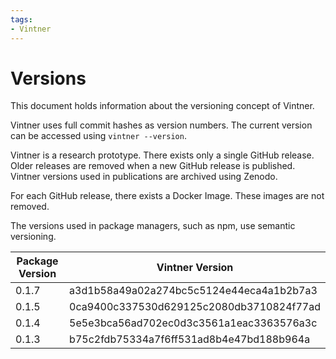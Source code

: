 ```yaml
---
tags:
- Vintner
---
```


# Versions

This document holds information about the versioning concept of Vintner.

Vintner uses full commit hashes as version numbers.
The current version can be accessed using `vintner --version`.

Vintner is a research prototype.
There exists only a single GitHub release.
Older releases are removed when a new GitHub release is published.
Vintner versions used in publications are archived using Zenodo.

For each GitHub release, there exists a Docker Image. 
These images are not removed.

The versions used in package managers, such as npm, use semantic versioning.

| Package Version | Vintner Version                            |
|-----------------|--------------------------------------------|
| 0.1.7           | a3d1b58a49a02a274bc5c5124e44eca4a1b2b7a3   |
| 0.1.5           | 0ca9400c337530d629125c2080db3710824f77ad   |
| 0.1.4           | 5e5e3bca56ad702ec0d3c3561a1eac3363576a3c   |
| 0.1.3           | b75c2fdb75334a7f6ff531ad8b4e47bd188b964a   |